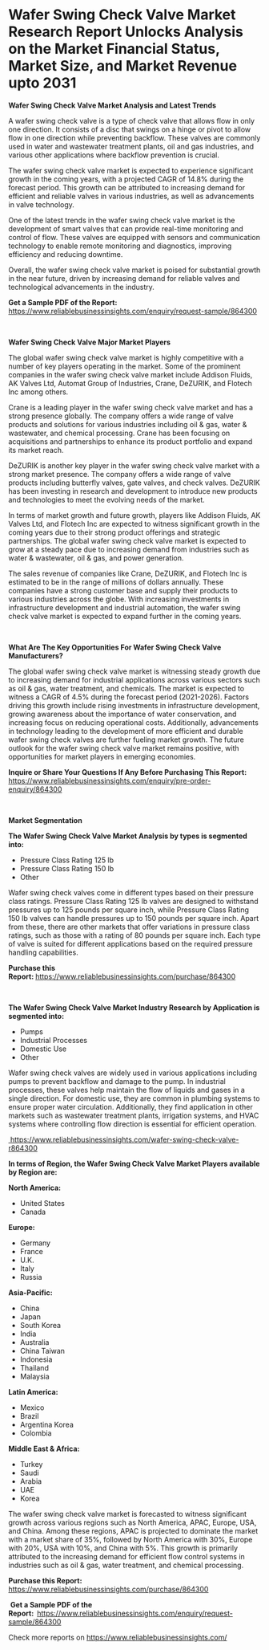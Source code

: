 <p><h1>Wafer Swing Check Valve Market Research Report Unlocks Analysis on the Market Financial Status, Market Size, and Market Revenue upto 2031</h1></p><p><strong>Wafer Swing Check Valve Market Analysis and Latest Trends</strong></p>
<p><p>A wafer swing check valve is a type of check valve that allows flow in only one direction. It consists of a disc that swings on a hinge or pivot to allow flow in one direction while preventing backflow. These valves are commonly used in water and wastewater treatment plants, oil and gas industries, and various other applications where backflow prevention is crucial.</p><p>The wafer swing check valve market is expected to experience significant growth in the coming years, with a projected CAGR of 14.8% during the forecast period. This growth can be attributed to increasing demand for efficient and reliable valves in various industries, as well as advancements in valve technology.</p><p>One of the latest trends in the wafer swing check valve market is the development of smart valves that can provide real-time monitoring and control of flow. These valves are equipped with sensors and communication technology to enable remote monitoring and diagnostics, improving efficiency and reducing downtime.</p><p>Overall, the wafer swing check valve market is poised for substantial growth in the near future, driven by increasing demand for reliable valves and technological advancements in the industry.</p></p>
<p><strong>Get a Sample PDF of the Report:&nbsp;</strong> <a href="https://www.reliablebusinessinsights.com/enquiry/request-sample/864300">https://www.reliablebusinessinsights.com/enquiry/request-sample/864300</a></p>
<p>&nbsp;</p>
<p><strong>Wafer Swing Check Valve Major Market Players</strong></p>
<p><p>The global wafer swing check valve market is highly competitive with a number of key players operating in the market. Some of the prominent companies in the wafer swing check valve market include Addison Fluids, AK Valves Ltd, Automat Group of Industries, Crane, DeZURIK, and Flotech Inc among others.</p><p>Crane is a leading player in the wafer swing check valve market and has a strong presence globally. The company offers a wide range of valve products and solutions for various industries including oil & gas, water & wastewater, and chemical processing. Crane has been focusing on acquisitions and partnerships to enhance its product portfolio and expand its market reach.</p><p>DeZURIK is another key player in the wafer swing check valve market with a strong market presence. The company offers a wide range of valve products including butterfly valves, gate valves, and check valves. DeZURIK has been investing in research and development to introduce new products and technologies to meet the evolving needs of the market.</p><p>In terms of market growth and future growth, players like Addison Fluids, AK Valves Ltd, and Flotech Inc are expected to witness significant growth in the coming years due to their strong product offerings and strategic partnerships. The global wafer swing check valve market is expected to grow at a steady pace due to increasing demand from industries such as water & wastewater, oil & gas, and power generation.</p><p>The sales revenue of companies like Crane, DeZURIK, and Flotech Inc is estimated to be in the range of millions of dollars annually. These companies have a strong customer base and supply their products to various industries across the globe. With increasing investments in infrastructure development and industrial automation, the wafer swing check valve market is expected to expand further in the coming years.</p></p>
<p>&nbsp;</p>
<p><strong>What Are The Key Opportunities For Wafer Swing Check Valve Manufacturers?</strong></p>
<p><p>The global wafer swing check valve market is witnessing steady growth due to increasing demand for industrial applications across various sectors such as oil & gas, water treatment, and chemicals. The market is expected to witness a CAGR of 4.5% during the forecast period (2021-2026). Factors driving this growth include rising investments in infrastructure development, growing awareness about the importance of water conservation, and increasing focus on reducing operational costs. Additionally, advancements in technology leading to the development of more efficient and durable wafer swing check valves are further fueling market growth. The future outlook for the wafer swing check valve market remains positive, with opportunities for market players in emerging economies.</p></p>
<p><strong>Inquire or Share Your Questions If Any Before Purchasing This Report:</strong> <a href="https://www.reliablebusinessinsights.com/enquiry/pre-order-enquiry/864300">https://www.reliablebusinessinsights.com/enquiry/pre-order-enquiry/864300</a></p>
<p>&nbsp;</p>
<p><strong>Market Segmentation</strong></p>
<p><strong>The Wafer Swing Check Valve Market Analysis by types is segmented into:</strong></p>
<p><ul><li>Pressure Class Rating 125 lb</li><li>Pressure Class Rating 150 lb</li><li>Other</li></ul></p>
<p><p>Wafer swing check valves come in different types based on their pressure class ratings. Pressure Class Rating 125 lb valves are designed to withstand pressures up to 125 pounds per square inch, while Pressure Class Rating 150 lb valves can handle pressures up to 150 pounds per square inch. Apart from these, there are other markets that offer variations in pressure class ratings, such as those with a rating of 80 pounds per square inch. Each type of valve is suited for different applications based on the required pressure handling capabilities.</p></p>
<p><strong>Purchase this Report:&nbsp;</strong><a href="https://www.reliablebusinessinsights.com/purchase/864300">https://www.reliablebusinessinsights.com/purchase/864300</a></p>
<p>&nbsp;</p>
<p><strong>The Wafer Swing Check Valve Market Industry Research by Application is segmented into:</strong></p>
<p><ul><li>Pumps</li><li>Industrial Processes</li><li>Domestic Use</li><li>Other</li></ul></p>
<p><p>Wafer swing check valves are widely used in various applications including pumps to prevent backflow and damage to the pump. In industrial processes, these valves help maintain the flow of liquids and gases in a single direction. For domestic use, they are common in plumbing systems to ensure proper water circulation. Additionally, they find application in other markets such as wastewater treatment plants, irrigation systems, and HVAC systems where controlling flow direction is essential for efficient operation.</p></p>
<p><a href="https://www.reliablebusinessinsights.com/wafer-swing-check-valve-r864300">&nbsp;https://www.reliablebusinessinsights.com/wafer-swing-check-valve-r864300</a></p>
<p><strong>In terms of Region, the Wafer Swing Check Valve Market Players available by Region are:</strong></p>
<p>
    <p> <strong> North America: </strong>
        <ul>
            <li>United States</li>
            <li>Canada</li>
        </ul>
        </p> 
    <p> <strong> Europe: </strong>
        <ul>
            <li>Germany</li>
            <li>France</li>
            <li>U.K.</li>
            <li>Italy</li>
            <li>Russia</li>
        </ul>
        </p> 
    <p> <strong> Asia-Pacific: </strong>
        <ul>
            <li>China</li>
            <li>Japan</li>
            <li>South Korea</li>
            <li>India</li>
            <li>Australia</li>
            <li>China Taiwan</li>
            <li>Indonesia</li>
            <li>Thailand</li>
            <li>Malaysia</li>
        </ul>
        </p> 
    <p> <strong> Latin America: </strong>
        <ul>
            <li>Mexico</li>
            <li>Brazil</li>
            <li>Argentina Korea</li>
            <li>Colombia</li>
        </ul>
        </p> 
    <p> <strong> Middle East & Africa: </strong>
        <ul>
            <li>Turkey</li>
            <li>Saudi</li>
            <li>Arabia</li>
            <li>UAE</li>
            <li>Korea</li>
        </ul>
    </p>
    </p>
<p><p>The wafer swing check valve market is forecasted to witness significant growth across various regions such as North America, APAC, Europe, USA, and China. Among these regions, APAC is projected to dominate the market with a market share of 35%, followed by North America with 30%, Europe with 20%, USA with 10%, and China with 5%. This growth is primarily attributed to the increasing demand for efficient flow control systems in industries such as oil & gas, water treatment, and chemical processing.</p></p>
<p><strong>Purchase this Report: </strong><a href="https://www.reliablebusinessinsights.com/purchase/864300">https://www.reliablebusinessinsights.com/purchase/864300</a></p>
<p>&nbsp;<strong>Get a Sample PDF of the Report:&nbsp;&nbsp;</strong><a href="https://www.reliablebusinessinsights.com/enquiry/request-sample/864300">https://www.reliablebusinessinsights.com/enquiry/request-sample/864300</a></p>
<p><strong></strong></p>
<p>Check more reports on <a href="https://www.reliablebusinessinsights.com/">https://www.reliablebusinessinsights.com/</a></p>